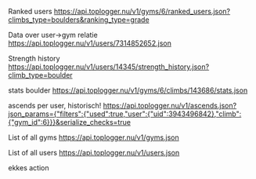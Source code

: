 Ranked users
https://api.toplogger.nu/v1/gyms/6/ranked_users.json?climbs_type=boulders&ranking_type=grade

Data over user->gym relatie
https://api.toplogger.nu/v1/users/7314852652.json

Strength history
https://api.toplogger.nu/v1/users/14345/strength_history.json?climb_type=boulder

stats boulder
https://api.toplogger.nu/v1/gyms/6/climbs/143686/stats.json

ascends per user, historisch!
https://api.toplogger.nu/v1/ascends.json?json_params={"filters":{"used":true,"user":{"uid":3943496842},"climb":{"gym_id":6}}}&serialize_checks=true

List of all gyms
https://api.toplogger.nu/v1/gyms.json

List of all users
https://api.toplogger.nu/v1/users.json

ekkes action
